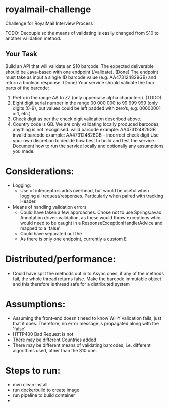 # royalmail-challenge
Challenge for RoyalMail Interview Process

TODO: Decouple so the means of validating is easily changed from S10 to another validation method. 
## Your Task
Build an API that will validate an S10 barcode. The expected deliverable should be Java-based with one endpoint (/validate). (Done)
The endpoint must take as input a single 1D barcode value (e.g. AA473124829GB) and return a boolean response. (Done)
Your service should validate the four parts of the barcode:
1.	Prefix in the range AA to ZZ (only uppercase alpha characters). (TODO)
2.	Eight digit serial number in the range 00 000 000 to 99 999 999 (only digits (0-9), but values could be left padded with zero’s, e.g. 00000001 = 1, etc.)
3.	Check digit as per the check digit validation described above.
4.	Country code is GB. We are only validating locally produced barcodes, anything is not recognised.
valid barcode example: AA473124829GB
invalid barcode example: AA473124828GB – incorrect check digit
Use your own discretion to decide how best to build and test the service. Document how to run the service locally and optionally any assumptions you made.

# Considerations:
- Logging:
  - Use of interceptors adds overhead, but would be useful when logging all request/responses. Particularly when paired with tracking Header. 
- Means of handling validation errors
  - Could have taken a few approaches. Chose not to use Spring/Javax Annotation driven validation, as these would throw exceptions whic would need to be caught in a ResponseExceptionHandlerAdvice and mapped to a 'false'
  - Could have separated out the 
  - As there is only one endpoint, currently a custom E

# Distributed/performance:
- Could have split the methods out in to Async ones, if any of the methods fail, the whole thread returns false. Make the barcode immutable object and this therefore is thread safe for a distributed system

# Assumptions:
- Assuming the front-end doesn't need to know WHY validation fails, just that it does. Therefore, no error message is propagated along with the 'false'
- HTTP400 Bad Request is not 
- There may be different Countries added
- There may be different means of validating barcodes, i.e. different algorithms used, other than the S10 one. 

# Steps to run:
- mvn clean install
- run dockerbuild to create image
- run pipeline to build container
- 
